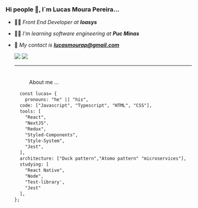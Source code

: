 ### Hi people :love_you_gesture:, I`m Lucas Moura Pereira...

- :man_technologist: *Front End Developer at **Ioasys***
- :student: *I'm learning software engineering at **Puc Minas***
- :e-mail: *My contact is **lucasmourap@gmail.com***

  <div>
    <img height="180em" src="https://github-readme-stats.vercel.app/api?username=LucasMouraPereira&show_icons=true&theme=tokyonight" />
    <img height="180em" src="https://github-readme-stats.vercel.app/api/top-langs/?username=LucasMouraPereira&langs_count=4&show_icons=true&theme=tokyonight&layout=donut" />
  </div>

  <hr />
  
  <div>
    <img src="./zelda_link.gif" width=36px heght=36px />
    <span>About me ...</span>
  </div>

  ```
    const lucas= {
      pronouns: "he" || "his",
    code: ["Javascript", "Typescript", "HTML", "CSS"],
    tools: [
      "React",
      "NextJS".
      "Redux",
      "Styled-Components",
      "Style-System",
      "Jest", 
    ],
    architecture: ["Duck pattern","Atomo pattern" "microservices"], 
    studying: [
      "React Native",
      "Node",
      "Test-library',
      "Jest"
    ],
  };
  ```
